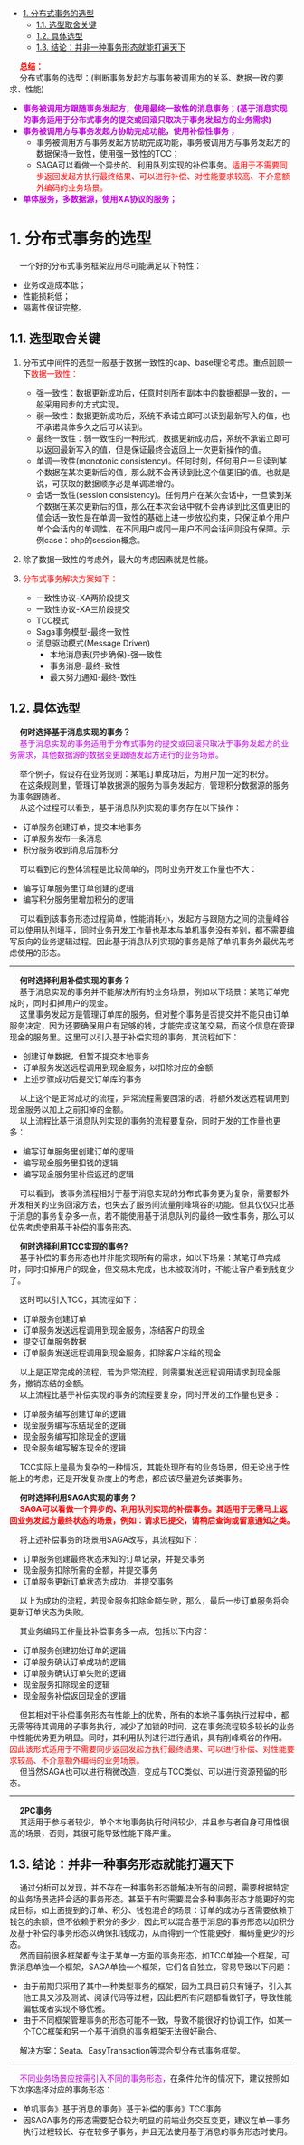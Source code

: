 
<!-- TOC -->

- [1. 分布式事务的选型](#1-分布式事务的选型)
    - [1.1. 选型取舍关键](#11-选型取舍关键)
    - [1.2. 具体选型](#12-具体选型)
    - [1.3. 结论：并非一种事务形态就能打遍天下](#13-结论并非一种事务形态就能打遍天下)

<!-- /TOC -->

&emsp; **<font color = "red">总结：</font>**  
&emsp; 分布式事务的选型：(判断事务发起方与事务被调用方的关系、数据一致的要求、性能)  
* **<font color = "clime">事务被调用方跟随事务发起方，使用最终一致性的消息事务；(基于消息实现的事务适用于分布式事务的提交或回滚只取决于事务发起方的业务需求)</font>**  
* **<font color = "clime">事务被调用方与事务发起方协助完成功能，使用补偿性事务；</font>**  
    * 事务被调用方与事务发起方协助完成功能，事务被调用方与事务发起方的数据保持一致性，使用强一致性的TCC；  
    * SAGA可以看做一个异步的、利用队列实现的补偿事务。<font color = "red">适用于不需要同步返回发起方执行最终结果、可以进行补偿、对性能要求较高、不介意额外编码的业务场景。</font>  
* **<font color = "clime">单体服务，多数据源，使用XA协议的服务；</font>**

# 1. 分布式事务的选型  
&emsp; 一个好的分布式事务框架应用尽可能满足以下特性：  

* 业务改造成本低；
* 性能损耗低；
* 隔离性保证完整。

## 1.1. 选型取舍关键  

1. 分布式中间件的选型一般基于数据一致性的cap、base理论考虑。重点回顾一下<font color = "red">数据一致性：</font> 

    * 强一致性：数据更新成功后，任意时刻所有副本中的数据都是一致的，一般采用同步的方式实现。  
    * 弱一致性：数据更新成功后，系统不承诺立即可以读到最新写入的值，也不承诺具体多久之后可以读到。    
    * 最终一致性：弱一致性的一种形式，数据更新成功后，系统不承诺立即可以返回最新写入的值，但是保证最终会返回上一次更新操作的值。  
    * 单调一致性(monotonic consistency)。任何时刻，任何用户一旦读到某个数据在某次更新后的值，那么就不会再读到比这个值更旧的值。也就是说，可获取的数据顺序必是单调递增的。
    * 会话一致性(session consistency)。任何用户在某次会话中，一旦读到某个数据在某次更新后的值，那么在本次会话中就不会再读到比这值更旧的值会话一致性是在单调一致性的基础上进一步放松约束，只保证单个用户单个会话内的单调性，在不同用户或同一用户不同会话间则没有保障。示例case：php的session概念。 

2. 除了数据一致性的考虑外，最大的考虑因素就是性能。  

3. <font color = "red">分布式事务解决方案如下：</font>  

    * 一致性协议-XA两阶段提交
    * 一致性协议-XA三阶段提交
    * TCC模式
    * Saga事务模型-最终一致性 
    * 消息驱动模式(Message Driven)
        * 本地消息表(异步确保)-强一致性
        * 事务消息-最终-致性
        * 最大努力通知-最终-致性

## 1.2. 具体选型  
<!-- 
https://www.cnblogs.com/Joy-Hu/p/10766350.html
-->
&emsp; **何时选择基于消息实现的事务？**  
&emsp; <font color = "clime">基于消息实现的事务适用于分布式事务的提交或回滚只取决于事务发起方的业务需求，其他数据源的数据变更跟随发起方进行的业务场景。</font>  

&emsp; 举个例子，假设存在业务规则：某笔订单成功后，为用户加一定的积分。  
&emsp; 在这条规则里，管理订单数据源的服务为事务发起方，管理积分数据源的服务为事务跟随者。  
&emsp; 从这个过程可以看到，基于消息队列实现的事务存在以下操作：  

* 订单服务创建订单，提交本地事务  
* 订单服务发布一条消息  
* 积分服务收到消息后加积分  

&emsp; 可以看到它的整体流程是比较简单的，同时业务开发工作量也不大：  

* 编写订单服务里订单创建的逻辑
* 编写积分服务里增加积分的逻辑

&emsp; 可以看到该事务形态过程简单，性能消耗小，发起方与跟随方之间的流量峰谷可以使用队列填平，同时业务开发工作量也基本与单机事务没有差别，都不需要编写反向的业务逻辑过程。因此基于消息队列实现的事务是除了单机事务外最优先考虑使用的形态。

---
&emsp; **何时选择利用补偿实现的事务？**  
&emsp; 基于消息实现的事务并不能解决所有的业务场景，例如以下场景：某笔订单完成时，同时扣掉用户的现金。  
&emsp; 这里事务发起方是管理订单库的服务，但对整个事务是否提交并不能只由订单服务决定，因为还要确保用户有足够的钱，才能完成这笔交易，而这个信息在管理现金的服务里。这里可以引入基于补偿实现的事务，其流程如下：  

* 创建订单数据，但暂不提交本地事务
* 订单服务发送远程调用到现金服务，以扣除对应的金额
* 上述步骤成功后提交订单库的事务

&emsp; 以上这个是正常成功的流程，异常流程需要回滚的话，将额外发送远程调用到现金服务以加上之前扣掉的金额。  
&emsp; 以上流程比基于消息队列实现的事务的流程要复杂，同时开发的工作量也更多：  

* 编写订单服务里创建订单的逻辑
* 编写现金服务里扣钱的逻辑
* 编写现金服务里补偿返还的逻辑

&emsp; 可以看到，该事务流程相对于基于消息实现的分布式事务更为复杂，需要额外开发相关的业务回滚方法，也失去了服务间流量削峰填谷的功能。但其仅仅只比基于消息的事务复杂多一点，若不能使用基于消息队列的最终一致性事务，那么可以优先考虑使用基于补偿的事务形态。

&emsp; **何时选择利用TCC实现的事务?**  
&emsp; 基于补偿的事务形态也并非能实现所有的需求，如以下场景：某笔订单完成时，同时扣掉用户的现金，但交易未完成，也未被取消时，不能让客户看到钱变少了。  

&emsp; 这时可以引入TCC，其流程如下：

* 订单服务创建订单
* 订单服务发送远程调用到现金服务，冻结客户的现金
* 提交订单服务数据
* 订单服务发送远程调用到现金服务，扣除客户冻结的现金

&emsp; 以上是正常完成的流程，若为异常流程，则需要发送远程调用请求到现金服务，撤销冻结的金额。  
&emsp; 以上流程比基于补偿实现的事务的流程要复杂，同时开发的工作量也更多：

* 订单服务编写创建订单的逻辑
* 现金服务编写冻结现金的逻辑
* 现金服务编写扣除现金的逻辑
* 现金服务编写解冻现金的逻辑

&emsp; TCC实际上是最为复杂的一种情况，其能处理所有的业务场景，但无论出于性能上的考虑，还是开发复杂度上的考虑，都应该尽量避免该类事务。  

&emsp; **何时选择利用SAGA实现的事务？**  
&emsp; **<font color = "red">SAGA可以看做一个异步的、利用队列实现的补偿事务。其适用于无需马上返回业务发起方最终状态的场景，例如：请求已提交，请稍后查询或留意通知之类。</font>**  

&emsp; 将上述补偿事务的场景用SAGA改写，其流程如下：

* 订单服务创建最终状态未知的订单记录，并提交事务
* 现金服务扣除所需的金额，并提交事务
* 订单服务更新订单状态为成功，并提交事务

&emsp; 以上为成功的流程，若现金服务扣除金额失败，那么，最后一步订单服务将会更新订单状态为失败。

&emsp; 其业务编码工作量比补偿事务多一点，包括以下内容：

* 订单服务创建初始订单的逻辑
* 订单服务确认订单成功的逻辑
* 订单服务确认订单失败的逻辑
* 现金服务扣除现金的逻辑
* 现金服务补偿返回现金的逻辑

&emsp; 但其相对于补偿事务形态有性能上的优势，所有的本地子事务执行过程中，都无需等待其调用的子事务执行，减少了加锁的时间，这在事务流程较多较长的业务中性能优势更为明显。同时，其利用队列进行进行通讯，具有削峰填谷的作用。
<font color = "red">因此该形式适用于不需要同步返回发起方执行最终结果、可以进行补偿、对性能要求较高、不介意额外编码的业务场景。</font>  
&emsp; 但当然SAGA也可以进行稍微改造，变成与TCC类似、可以进行资源预留的形态。

---
&emsp; **2PC事务**  
&emsp; 其适用于参与者较少，单个本地事务执行时间较少，并且参与者自身可用性很高的场景，否则，其很可能导致性能下降严重。 


## 1.3. 结论：并非一种事务形态就能打遍天下  
&emsp; 通过分析可以发现，并不存在一种事务形态能解决所有的问题，需要根据特定的业务场景选择合适的事务形态。甚至于有时需要混合多种事务形态才能更好的完成目标，如上面提到的订单、积分、钱包混合的场景：订单的成功与否需要依赖于钱包的余额，但不依赖于积分的多少，因此可以混合基于消息的事务形态以加积分及基于补偿的事务形态以确保扣钱成功，从而得到一个性能更好，编码量更少的形态。  
&emsp; 然而目前很多框架都专注于某单一方面的事务形态，如TCC单独一个框架，可靠消息单独一个框架，SAGA单独一个框架，它们各自独立，容易导致以下问题：

* 由于前期只采用了其中一种类型事务的框架，因为工具目前只有锤子，引入其他工具又涉及测试、阅读代码等过程，因此把所有问题都看做钉子，导致性能偏低或者实现不够优雅。  
* 由于不同框架管理事务的形态可能不一致，导致不能很好的协调工作，如某一个TCC框架和另一个基于消息的事务框架无法很好融合。  

&emsp; 解决方案：Seata、EasyTransaction等混合型分布式事务框架。   

 
---
&emsp; <font color = "clime">不同业务场景应按需引入不同的事务形态，</font>在条件允许的情况下，建议按照如下次序选择对应的事务形态：  

* 单机事务》基于消息的事务》基于补偿的事务》TCC事务  
* 因SAGA事务的形态需要配合较为明显的前端业务交互变更，建议在单一事务执行过程较长、存在较多子事务，并且无法使用基于消息的事务形态时使用。  
